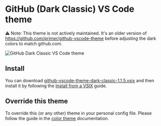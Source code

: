 # GitHub (Dark Classic) VS Code theme

:warning: Note: This theme is not actively maintained. It's an older version of https://github.com/primer/github-vscode-theme before adjusting the dark colors to match github.com.

![GitHub Dark Classic VS Code theme](https://user-images.githubusercontent.com/378023/102616403-d9279e80-417a-11eb-86fa-ddda833e3704.png)

## Install

You can download [github-vscode-theme-dark-classic-1.1.5.vsix](https://github.com/primer/github-vscode-theme-dark/raw/main/github-vscode-theme-dark-classic-1.1.5.vsix) and then install it by following the [Install from a VSIX](https://code.visualstudio.com/docs/editor/extension-gallery#_install-from-a-vsix) guide.

## Override this theme

To override this (or any other) theme in your personal config file. Please follow the guide in the [color theme](https://code.visualstudio.com/api/extension-guides/color-theme) documentation.
